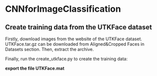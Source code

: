 # CNNforImageClassification
## Create training data from the UTKFace dataset

Firstly, download images from the website of the UTKFace dataset. UTKFace.tar.gz can be downloaded from Aligned&Cropped Faces in Datasets section. Then, extract the archive.

Finally, run the create_utkface.py to create the training data:


**export the file UTKFace.mat**
